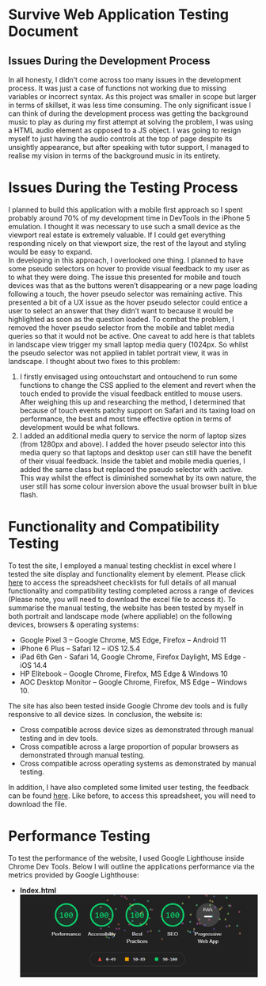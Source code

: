 # **Survive Web Application Testing Document**
## **Issues During the Development Process**
In all honesty, I didn’t come across too many issues in the development process. It was just a case of functions not working due to missing variables or incorrect syntax. As this project was smaller in scope but larger in terms of skillset, it was less time consuming. The only significant issue I can think of during the development process was getting the background music to play as during my first attempt at solving the problem, I was using a HTML audio element as opposed to a JS object. I was going to resign myself to just having the audio controls at the top of page despite its unsightly appearance, but after speaking with tutor support, I managed to realise my vision in terms of the background music in its entirety.  
# **Issues During the Testing Process**
I planned to build this application with a mobile first approach so I spent probably around 70% of my development time in DevTools in the iPhone 5 emulation. I thought it was necessary to use such a small device as the viewport real estate is extremely valuable. If I could get everything responding nicely on that viewport size, the rest of the layout and styling would be easy to expand.  
In developing in this approach, I overlooked one thing. I planned to have some pseudo selectors on hover to provide visual feedback to my user as to what they were doing. The issue this presented for mobile and touch devices was that as the buttons weren’t disappearing or a new page loading following a touch, the hover pseudo selector was remaining active. This presented a bit of a UX issue as the hover pseudo selector could entice a user to select an answer that they didn’t want to because it would be highlighted as soon as the question loaded. To combat the problem, I removed the hover pseudo selector from the mobile and tablet media queries so that it would not be active. One caveat to add here is that tablets in landscape view trigger my small laptop media query (1024px. So whilst the pseudo selector was not applied in tablet portrait view, it was in landscape. I thought about two fixes to this problem:

  1.	I firstly envisaged using ontouchstart and ontouchend to run some functions to change the CSS applied to the element and revert when the touch ended to provide the visual feedback entitled to mouse users. After weighing this up and researching the method, I determined that because of touch events patchy support on Safari and its taxing load on performance, the best and most time effective option in terms of development would be what follows.
  2.	I added an additional media query to service the norm of laptop sizes (from 1280px and above). I added the hover pseudo selector into this media query so that laptops and desktop user can still have the benefit of their visual feedback. Inside the tablet and mobile media queries, I added the same class but replaced the pseudo selector with :active. This way whilst the effect is diminished somewhat by its own nature, the user still has some colour inversion above the usual browser built in blue flash. 

# **Functionality and Compatibility Testing**
To test the site, I employed a manual testing checklist in excel where I tested the site display and functionality element by element. Please click [here](assets/testing-files/survive-manual-testing-checklist.xlsx) to access the spreadsheet checklists for full details of all manual functionality and compatibility testing completed across a range of devices (Please note, you will need to download the excel file to access it). To summarise the manual testing, the website has been tested by myself in both portrait and landscape mode (where appliable) on the following devices, browsers & operating systems:
   * Google Pixel 3 – Google Chrome, MS Edge, Firefox – Android 11
   * iPhone 6 Plus – Safari 12 – iOS 12.5.4
   * iPad 6th Gen - Safari 14, Google Chrome, Firefox Daylight, MS Edge - iOS 14.4
   * HP Elitebook – Google Chrome, Firefox, MS Edge & Windows 10
   * AOC Desktop Monitor – Google Chrome, Firefox, MS Edge – Windows 10.  

The site has also been tested inside Google Chrome dev tools and is fully responsive to all device sizes. In conclusion, the website is:
   * Cross compatible across device sizes as demonstrated through manual testing and in dev tools. 
   * Cross compatible across a large proportion of popular browsers as demonstrated through manual testing.
   * Cross compatible across operating systems as demonstrated by manual testing.  

In addition, I have also completed some limited user testing, the feedback can be found [here](assets/testing-files/survive-web-user-testing.xlsx). Like before, to access this spreadsheet, you will need to download the file.
# **Performance Testing**
To test the performance of the website, I used Google Lighthouse inside Chrome Dev Tools. Below I will outline the applications performance via the metrics provided by Google Lighthouse:

* **Index.html**  
![survive-google-lighthouse-image](assets/images/read-me-images/survive-google-lighthouse.PNG)
